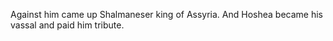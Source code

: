 Against him came up Shalmaneser king of Assyria. And Hoshea became his vassal and paid him tribute.
